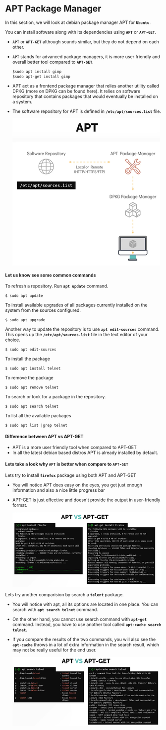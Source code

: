 # APT Package Manager

In this section, we will look at debian package manager APT for  **`Ubuntu`**.

You can install software along with its dependencies using **`APT`** or **`APT-GET`**.
- **`APT`** or **`APT-GET`** although sounds similar, but they do not depend on each other.
- **`APT`** stands for advanced package managers, it is more user friendly and overall better tool compared to **`APT-GET`**.
  ```
  $sudo apt install gimp
  $sudo apt-get install gimp
  ```

- APT act as a frontend package manager that relies another utility called DPKG (more on DPKG can be found here). It relies on software repository that contains packages that would eventually be installed on a system.
- The software repository for APT is defined in **`/etc/apt/sources.list`**  file.

  ![apt](../../images/apt.PNG)
  
#### Let us know see some common commands

To refresh a repository. Run **`apt update`** command.
```
$ sudo apt update
```

To install available upgrades of all packages currently installed on the system from the sources configured.
```
$ sudo apt upgrade
```

Another way to update the repository is to use **`apt edit-sources`** command. This opens up the **`/etc/apt/sources.list`** file in the text editor of your choice.
```
$ sudo apt edit-sources
```

To install the package
```
$ sudo apt install telnet
```

To remove the package
```
$ sudo apt remove telnet
```

To search or look for a package in the repository.
```
$ sudo apt search telnet 
```

To list all the available packages 
```
$ sudo apt list |grep telnet
```

#### Difference between APT vs APT-GET
- APT is a more user friendly tool when compared to APT-GET
- In all the latest debian based distros APT is already installed by default.

#### Lets take a look why **`APT`** is better when compare to **`APT-GET`**

Lets try to install **`firefox`** package using both APT and APT-GET
- You will notice APT does easy on the eyes, you get just enough information and also a nice little progress bar
- APT-GET is just effective and doesn't provide the output in user-friendly format.

  ![apt-vs-apt-get](../../images/apt-vs-apt-get.PNG)
 
Lets try another comparision by search a **`telent`** package.
- You will notice with apt, all its options are located in one place. You can search with **`apt search telnet`** command.
- On the other hand, you cannot use search command with **`apt-get`** command. Instead, you have to use another tool called **`apt-cache search telnet`**.
- If you compare the results of the two commands, you will also see the **`apt-cache`** throws in a lot of extra information in the search result, which may not be really useful for the end user.

  ![apt-vs-apt-get1](../../images/apt-vs-apt-get1.PNG)
 


